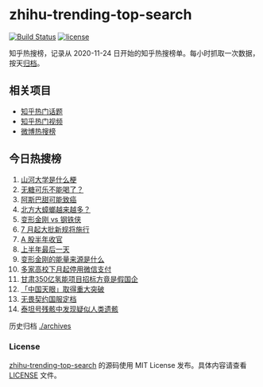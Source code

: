 # zhihu-trending-top-search

[![Build Status](https://github.com/justjavac/zhihu-trending-top-search/workflows/ci/badge.svg?branch=main)](https://github.com/justjavac/zhihu-trending-top-search/actions)
[![license](https://img.shields.io/github/license/justjavac/zhihu-trending-top-search)](https://github.com/justjavac/zhihu-trending-top-search/blob/main/LICENSE)

知乎热搜榜，记录从 2020-11-24 日开始的知乎热搜榜单。每小时抓取一次数据，按天[归档](./archives)。

## 相关项目

- [知乎热门话题](https://github.com/justjavac/zhihu-trending-hot-questions)
- [知乎热门视频](https://github.com/justjavac/zhihu-trending-hot-video)
- [微博热搜榜](https://github.com/justjavac/weibo-trending-hot-search)

## 今日热搜榜

<!-- BEGIN -->
<!-- 最后更新时间 Fri Jun 30 2023 19:06:24 GMT+0800 (China Standard Time) -->

1. [山河大学是什么梗](https://www.zhihu.com/search?q=%E5%B1%B1%E6%B2%B3%E5%A4%A7%E5%AD%A6%E6%98%AF%E4%BB%80%E4%B9%88%E6%A2%97)
1. [无糖可乐不能喝了？](https://www.zhihu.com/search?q=%E6%97%A0%E7%B3%96%E5%8F%AF%E4%B9%90%E4%B8%8D%E8%83%BD%E5%96%9D%E4%BA%86%EF%BC%9F)
1. [阿斯巴甜可能致癌](https://www.zhihu.com/search?q=%E9%98%BF%E6%96%AF%E5%B7%B4%E7%94%9C%E5%8F%AF%E8%83%BD%E8%87%B4%E7%99%8C)
1. [北方大蟑螂越来越多？](https://www.zhihu.com/search?q=%E5%8C%97%E6%96%B9%E5%A4%A7%E8%9F%91%E8%9E%82%E8%B6%8A%E6%9D%A5%E8%B6%8A%E5%A4%9A%EF%BC%9F)
1. [变形金刚 vs 钢铁侠](https://www.zhihu.com/search?q=%E5%8F%98%E5%BD%A2%E9%87%91%E5%88%9A%20vs%20%E9%92%A2%E9%93%81%E4%BE%A0)
1. [7 月起大批新规将施行](https://www.zhihu.com/search?q=7%20%E6%9C%88%E8%B5%B7%E5%A4%A7%E6%89%B9%E6%96%B0%E8%A7%84%E5%B0%86%E6%96%BD%E8%A1%8C)
1. [A 股半年收官](https://www.zhihu.com/search?q=A%20%E8%82%A1%E5%8D%8A%E5%B9%B4%E6%94%B6%E5%AE%98)
1. [上半年最后一天](https://www.zhihu.com/search?q=%E4%B8%8A%E5%8D%8A%E5%B9%B4%E6%9C%80%E5%90%8E%E4%B8%80%E5%A4%A9)
1. [变形金刚的能量来源是什么](https://www.zhihu.com/search?q=%E5%8F%98%E5%BD%A2%E9%87%91%E5%88%9A%E7%9A%84%E8%83%BD%E9%87%8F%E6%9D%A5%E6%BA%90%E6%98%AF%E4%BB%80%E4%B9%88)
1. [多家高校下月起停用微信支付](https://www.zhihu.com/search?q=%E5%A4%9A%E5%AE%B6%E9%AB%98%E6%A0%A1%E4%B8%8B%E6%9C%88%E8%B5%B7%E5%81%9C%E7%94%A8%E5%BE%AE%E4%BF%A1%E6%94%AF%E4%BB%98)
1. [甘肃350亿氢能项目招标方竟是假国企](https://www.zhihu.com/search?q=%E7%94%98%E8%82%83350%E4%BA%BF%E6%B0%A2%E8%83%BD%E9%A1%B9%E7%9B%AE%E6%8B%9B%E6%A0%87%E6%96%B9%E7%AB%9F%E6%98%AF%E5%81%87%E5%9B%BD%E4%BC%81)
1. [「中国天眼」取得重大突破](https://www.zhihu.com/search?q=%E3%80%8C%E4%B8%AD%E5%9B%BD%E5%A4%A9%E7%9C%BC%E3%80%8D%E5%8F%96%E5%BE%97%E9%87%8D%E5%A4%A7%E7%AA%81%E7%A0%B4)
1. [无畏契约国服定档](https://www.zhihu.com/search?q=%E6%97%A0%E7%95%8F%E5%A5%91%E7%BA%A6%E5%9B%BD%E6%9C%8D%E5%AE%9A%E6%A1%A3)
1. [泰坦号残骸中发现疑似人类遗骸](https://www.zhihu.com/search?q=%E6%B3%B0%E5%9D%A6%E5%8F%B7%E6%AE%8B%E9%AA%B8%E4%B8%AD%E5%8F%91%E7%8E%B0%E7%96%91%E4%BC%BC%E4%BA%BA%E7%B1%BB%E9%81%97%E9%AA%B8)

<!-- END -->

历史归档 [./archives](./archives)

### License

[zhihu-trending-top-search](https://github.com/justjavac/zhihu-trending-top-search) 的源码使用 MIT License
发布。具体内容请查看 [LICENSE](./LICENSE) 文件。

